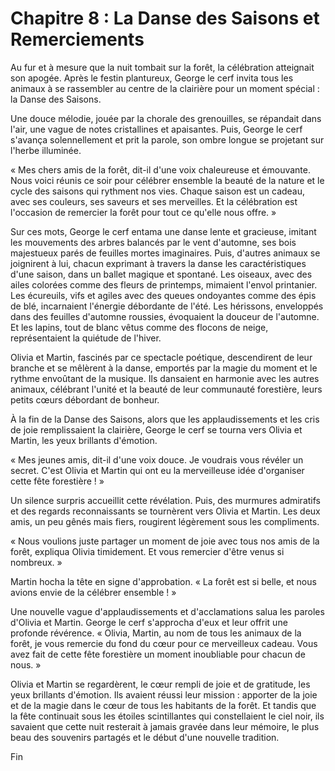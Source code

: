 # Chapitre 8 : La Danse des Saisons et Remerciements

Au fur et à mesure que la nuit tombait sur la forêt, la célébration atteignait son apogée. Après le festin plantureux, George le cerf invita tous les animaux à se rassembler au centre de la clairière pour un moment spécial : la Danse des Saisons.

Une douce mélodie, jouée par la chorale des grenouilles, se répandait dans l'air, une vague de notes cristallines et apaisantes. Puis, George le cerf s'avança solennellement et prit la parole, son ombre longue se projetant sur l'herbe illuminée.

« Mes chers amis de la forêt, dit-il d'une voix chaleureuse et émouvante. Nous voici réunis ce soir pour célébrer ensemble la beauté de la nature et le cycle des saisons qui rythment nos vies. Chaque saison est un cadeau, avec ses couleurs, ses saveurs et ses merveilles. Et la célébration est l'occasion de remercier la forêt pour tout ce qu'elle nous offre. »

Sur ces mots, George le cerf entama une danse lente et gracieuse, imitant les mouvements des arbres balancés par le vent d'automne, ses bois majestueux parés de feuilles mortes imaginaires. Puis, d'autres animaux se joignirent à lui, chacun exprimant à travers la danse les caractéristiques d'une saison, dans un ballet magique et spontané. Les oiseaux, avec des ailes colorées comme des fleurs de printemps, mimaient l'envol printanier. Les écureuils, vifs et agiles avec des queues ondoyantes comme des épis de blé, incarnaient l'énergie débordante de l'été. Les hérissons, enveloppés dans des feuilles d'automne roussies, évoquaient la douceur de l'automne. Et les lapins, tout de blanc vêtus comme des flocons de neige, représentaient la quiétude de l'hiver.

Olivia et Martin, fascinés par ce spectacle poétique, descendirent de leur branche et se mêlèrent à la danse, emportés par la magie du moment et le rythme envoûtant de la musique. Ils dansaient en harmonie avec les autres animaux, célébrant l'unité et la beauté de leur communauté forestière, leurs petits cœurs débordant de bonheur.

À la fin de la Danse des Saisons, alors que les applaudissements et les cris de joie remplissaient la clairière, George le cerf se tourna vers Olivia et Martin, les yeux brillants d'émotion.

« Mes jeunes amis, dit-il d'une voix douce. Je voudrais vous révéler un secret. C'est Olivia et Martin qui ont eu la merveilleuse idée d'organiser cette fête forestière ! »

Un silence surpris accueillit cette révélation. Puis, des murmures admiratifs et des regards reconnaissants se tournèrent vers Olivia et Martin. Les deux amis, un peu gênés mais fiers, rougirent légèrement sous les compliments.

« Nous voulions juste partager un moment de joie avec tous nos amis de la forêt, expliqua Olivia timidement. Et vous remercier d'être venus si nombreux. »

Martin hocha la tête en signe d'approbation. « La forêt est si belle, et nous avions envie de la célébrer ensemble ! »

Une nouvelle vague d'applaudissements et d'acclamations salua les paroles d'Olivia et Martin. George le cerf s'approcha d'eux et leur offrit une profonde révérence. « Olivia, Martin, au nom de tous les animaux de la forêt, je vous remercie du fond du cœur pour ce merveilleux cadeau. Vous avez fait de cette fête forestière un moment inoubliable pour chacun de nous. »

Olivia et Martin se regardèrent, le cœur rempli de joie et de gratitude, les yeux brillants d'émotion. Ils avaient réussi leur mission : apporter de la joie et de la magie dans le cœur de tous les habitants de la forêt. Et tandis que la fête continuait sous les étoiles scintillantes qui constellaient le ciel noir, ils savaient que cette nuit resterait à jamais gravée dans leur mémoire, le plus beau des souvenirs partagés et le début d'une nouvelle tradition.

Fin